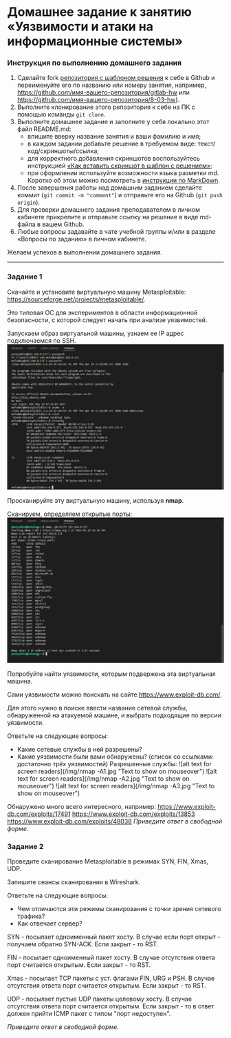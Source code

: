 # Домашнее задание к занятию «Уязвимости и атаки на информационные системы»

### Инструкция по выполнению домашнего задания

1. Сделайте fork [репозитория c шаблоном решения](https://github.com/netology-code/sys-pattern-homework) к себе в Github и переименуйте его по названию или номеру занятия, например, https://github.com/имя-вашего-репозитория/gitlab-hw или https://github.com/имя-вашего-репозитория/8-03-hw).
2. Выполните клонирование этого репозитория к себе на ПК с помощью команды `git clone`.
3. Выполните домашнее задание и заполните у себя локально этот файл README.md:
   - впишите вверху название занятия и ваши фамилию и имя;
   - в каждом задании добавьте решение в требуемом виде: текст/код/скриншоты/ссылка;
   - для корректного добавления скриншотов воспользуйтесь инструкцией [«Как вставить скриншот в шаблон с решением»](https://github.com/netology-code/sys-pattern-homework/blob/main/screen-instruction.md);
   - при оформлении используйте возможности языка разметки md. Коротко об этом можно посмотреть в [инструкции по MarkDown](https://github.com/netology-code/sys-pattern-homework/blob/main/md-instruction.md).
4. После завершения работы над домашним заданием сделайте коммит (`git commit -m "comment"`) и отправьте его на Github (`git push origin`).
5. Для проверки домашнего задания преподавателем в личном кабинете прикрепите и отправьте ссылку на решение в виде md-файла в вашем Github.
6. Любые вопросы задавайте в чате учебной группы и/или в разделе «Вопросы по заданию» в личном кабинете.

Желаем успехов в выполнении домашнего задания.

------

### Задание 1

Скачайте и установите виртуальную машину Metasploitable: https://sourceforge.net/projects/metasploitable/.

Это типовая ОС для экспериментов в области информационной безопасности, с которой следует начать при анализе уязвимостей.

Запускаем образ виртуальной машины, узнаем ее IP адрес подключаемся по SSH.
![alt text for screen readers](/img/13.1-1.jpg "Text to show on mouseover")

Просканируйте эту виртуальную машину, используя **nmap**.

Сканируем, определяем открытые порты:
![alt text for screen readers](/img/13.1-2.jpg "Text to show on mouseover")

Попробуйте найти уязвимости, которым подвержена эта виртуальная машина.

Сами уязвимости можно поискать на сайте https://www.exploit-db.com/.

Для этого нужно в поиске ввести название сетевой службы, обнаруженной на атакуемой машине, и выбрать подходящие по версии уязвимости.

Ответьте на следующие вопросы:

- Какие сетевые службы в ней разрешены?
- Какие уязвимости были вами обнаружены? (список со ссылками: достаточно трёх уязвимостей)
Разрешенные службы:
![alt text for screen readers](/img/nmap -A1.jpg "Text to show on mouseover")
![alt text for screen readers](/img/nmap -A2.jpg "Text to show on mouseover")
![alt text for screen readers](/img/nmap -A3.jpg "Text to show on mouseover")

Обнаружено много всего интересного, например:
https://www.exploit-db.com/exploits/17491
https://www.exploit-db.com/exploits/13853
https://www.exploit-db.com/exploits/48038
*Приведите ответ в свободной форме.*  

### Задание 2

Проведите сканирование Metasploitable в режимах SYN, FIN, Xmas, UDP.

Запишите сеансы сканирования в Wireshark.

Ответьте на следующие вопросы:

- Чем отличаются эти режимы сканирования с точки зрения сетевого трафика?
- Как отвечает сервер?

SYN - посылает одноименный пакет хосту. В случае если порт открыт - получаем обратно SYN-ACK. Если закрыт - то RST.

FIN - посылает одноименный пакет хосту. В случае отсутствия ответа порт считается открытым. Если закрыт - то RST.

Xmas - посылает TCP пакеты с уст. флагами FIN, URG и PSH. В случае отсутствия ответа порт считается открытым. Если закрыт - то RST.

UDP - посылает пустые UDP пакеты целевому хосту. В случае отсутствия ответа порт считается открытым. Если закрыт - то в ответ должен прийти ICMP пакет с типом "порт недоступен".

*Приведите ответ в свободной форме.*
